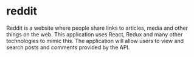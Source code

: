 # reddit
Reddit is a website where people share links to articles, media and other things on the web. This application uses React, Redux and many other technologies to mimic this. The application will allow users to view and search posts and comments provided by the API.
